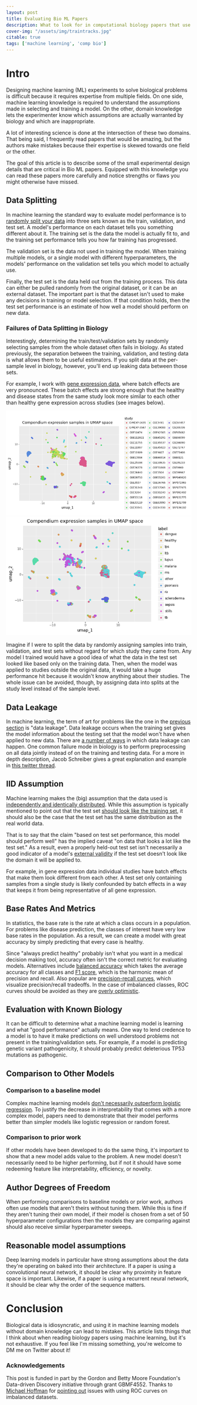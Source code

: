 ```yaml
---                                                                                                                                                                                                         
layout: post                                                                                                                                                                                                
title: Evaluating Bio ML Papers
description: What to look for in computational biology papers that use machine learning
cover-img: "/assets/img/traintracks.jpg"                                                                                                                                                                    
citable: true
tags: ['machine learning', 'comp bio']
---
```


# Intro
Designing machine learning (ML) experiments to solve biological problems is difficult because it requires expertise from multiple fields.
On one side, machine learning knowledge is required to understand the assumptions made in selecting and training a model.
On the other, domain knowledge lets the experimenter know which assumptions are actually warranted by biology and which are inappropriate.

A lot of interesting science is done at the intersection of these two domains.
That being said, I frequently read papers that would be amazing, but the authors make mistakes because their expertise is skewed towards one field or the other.

The goal of this article is to describe some of the small experimental design details that are critical in Bio ML papers.
Equipped with this knowledge you can read these papers more carefully and notice strengths or flaws you might otherwise have missed.


## Data Splitting
In machine learning the standard way to evaluate model performance is to [randomly split your data](https://stackoverflow.com/questions/38250710/how-to-split-data-into-3-sets-train-validation-and-test) into three sets known as the train, validation, and test set.
A model's performance on each dataset tells you something different about it.
The training set is the data the model is actually fit to, and the training set performance tells you how far training has progressed.

The validation set is the data not used in training the model.
When training multiple models, or a single model with different hyperparameters, the models' performance on the validation set tells you which model to actually use.

Finally, the test set is the data held out from the training process.
This data can either be pulled randomly from the original dataset, or it can be an external dataset.
The important part is that the dataset isn't used to make any decisions in training or model selection.
If that condition holds, then the test set performance is an estimate of how well a model should perform on new data.

<a id="bad_splitting"></a>
### Failures of Data Splitting in Biology
Interestingly, determining the train/test/validation sets by randomly selecting samples from the whole dataset often fails in biology.
As stated previously, the separation between the training, validation, and testing data is what allows them to be useful estimators.
If you split data at the per-sample level in biology, however, you'll end up leaking data between those sets.

For example, I work with [gene expression data](https://github.com/ben-heil/whistl/blob/master/notebook/data_exploration/compendium_eda.ipynb), where batch effects are very pronounced.
These batch effects are strong enough that the healthy and disease states from the same study look more similar to each other than healthy gene expression across studies (see images below).

<img src="/assets/img/post_img/inter_study_distance.png"/>
<img src="/assets/img/post_img/interdisease_distance.png"/>

Imagine if I were to split the data by randomly assigning samples into train, validation, and test sets without regard for which study they came from.
Any model I trained would have a good idea of what the data in the test set looked like based only on the training data.
Then, when the model was applied to studies outside the original data, it would take a huge performance hit because it wouldn't know anything about their studies.
The whole issue can be avoided, though, by assigning data into splits at the study level instead of the sample level.

## Data Leakage
In machine learning, the term of art for problems like the one in the [previous section](#bad_splitting) is "data leakage".
Data leakage occurs when the training set gives the model information about the testing set that the model won't have when applied to new data.
There are [a number of ways](https://conlanscientific.com/posts/category/blog/post/avoiding-data-leakage-machine-learning/) in which data leakage can happen.
One common failure mode in biology is to perform preprocessing on all data jointly instead of on the training and testing data.
For a more in depth description, Jacob Schreiber gives a great explanation and example in [this twitter thread](https://twitter.com/jmschreiber91/status/1291161574393221123).


## IID Assumption
Machine learning makes the (big) assumption that the data used is [independently and identically distributed](https://stats.stackexchange.com/questions/213464/on-the-importance-of-the-i-i-d-assumption-in-statistical-learning).
While this assumption is typically mentioned to point out that the test set [should look like the training set](https://www.cs.princeton.edu/courses/archive/spring16/cos495/slides/ML_basics_lecture1_linear_regression.pdf), it should also be the case that the test set has the same distribution as the real world data.

That is to say that the claim "based on test set performance, this model should perform well" has the implied caveat "on data that looks a lot like the test set."
As a result, even a properly held-out test set isn't necessarily a good indicator of a model's [external validity](https://www.reed.edu/economics/parker/s12/312/notes/Notes7.pdf) if the test set doesn't look like the domain it will be applied to.

For example, in gene expression data individual studies have batch effects that make them look different from each other.
A test set only containing samples from a single study is likely confounded by batch effects in a way that keeps it from being representative of all gene expression.


## Base Rates And Metrics
In statistics, the base rate is the rate at which a class occurs in a population.
For problems like disease prediction, the classes of interest have very low base rates in the population.
As a result, we can create a model with great accuracy by simply predicting that every case is healthy.

Since "always predict healthy" probably isn't what you want in a medical decision making tool, accuracy often isn't the correct metric for evaluating models.
Alternatives include [balanced accuracy](https://scikit-learn.org/stable/modules/generated/sklearn.metrics.balanced_accuracy_score.html) which takes the average accuracy for all classes and [F1 score](https://scikit-learn.org/stable/modules/generated/sklearn.metrics.f1_score.html), which is the harmonic mean of precision and recall.
Also popular are [precision-recall curves](https://machinelearningmastery.com/roc-curves-and-precision-recall-curves-for-classification-in-python/), which visualize precision/recall tradeoffs.
In the case of imbalanced classes, ROC curves should be avoided as they are [overly optimistic](https://journals.plos.org/plosone/article?id=10.1371/journal.pone.0118432).

## Evaluation with Known Biology
It can be difficult to determine what a machine learning model is learning and what "good performance" actually means.
One way to lend credence to a model is to have it make predictions on well understood problems not present in the training/validation sets.
For example, if a model is predicting genetic variant pathogenicity, it should probably predict deleterious TP53 mutations as pathogenic.


## Comparison to Other Models
### Comparison to a baseline model
Complex machine learning models [don't necessarily outperform logistic regression](https://www.sciencedirect.com/science/article/abs/pii/S0895435618310813).
To justify the decrease in interpretability that comes with a more complex model, papers need to demonstrate that their model performs better than simpler models like logistic regression or random forest.

### Comparison to prior work
If other models have been developed to do the same thing, it's important to show that a new model adds value to the problem.
A new model doesn't necessarily need to be higher performing, but if not it should have some redeeming feature like interpretability, efficiency, or novelty.


## Author Degrees of Freedom
When performing comparisons to baseline models or prior work, authors often use models that aren't theirs without tuning them.
While this is fine if they aren't tuning their own model, if their model is chosen from a set of 50 hyperparameter configurations then the models they are comparing against should also receive similar hyperparameter sweeps.


## Reasonable model assumptions
Deep learning models in particular have strong assumptions about the data they're operating on baked into their architecture.
If a paper is using a convolutional neural network, it should be clear why proximity in feature space is important.
Likewise, if a paper is using a recurrent neural network, it should be clear why the order of the sequence matters.

# Conclusion
Biological data is idiosyncratic, and using it in machine learning models without domain knowledge can lead to mistakes.
This article lists things that I think about when reading biology papers using machine learning, but it's not exhaustive.
If you feel like I'm missing something, you're welcome to DM me on Twitter about it!

### Acknowledgements 
This post is funded in part by the Gordon and Betty Moore Foundation's Data-driven Discovery initiative through grant GBMF4552.
Thanks to [Michael Hoffman](https://twitter.com/michaelhoffman) for [pointing out](https://twitter.com/michaelhoffman/status/1356996687106101249) issues with using ROC curves on imbalanced datasets.
